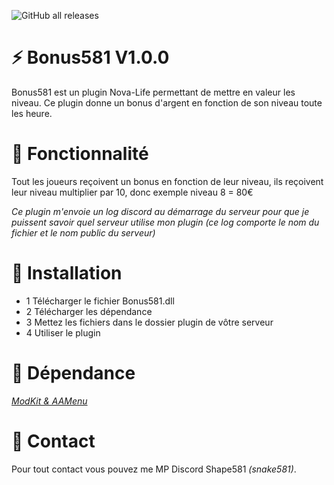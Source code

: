 ![GitHub all releases](https://img.shields.io/github/downloads/Shape581/Bonus/total)

# :zap: Bonus581 V1.0.0

Bonus581 est un plugin Nova-Life permettant de mettre en valeur les niveau. Ce plugin donne un bonus d'argent en fonction de son niveau toute les heure.

# :wrench: Fonctionnalité

Tout les joueurs reçoivent un bonus en fonction de leur niveau, ils reçoivent leur niveau multiplier par 10, donc exemple niveau 8 = 80€

*Ce plugin m'envoie un log discord au démarrage du serveur pour que je puissent savoir quel serveur utilise mon plugin (ce log comporte le nom du fichier et le nom public du serveur)*

# :electric_plug:  Installation

- 1 Télécharger le fichier Bonus581.dll
- 2 Télécharger les dépendance
- 3 Mettez les fichiers dans le dossier plugin de vôtre serveur
- 4 Utiliser le plugin

# :green_book:  Dépendance

*[ModKit & AAMenu](https://github.com/Aarnow/NovaLife_ModKit-Releases/releases/tag/v2.0.0)*

# :postbox:  Contact

Pour tout contact vous pouvez me MP Discord Shape581 *(snake581)*.
